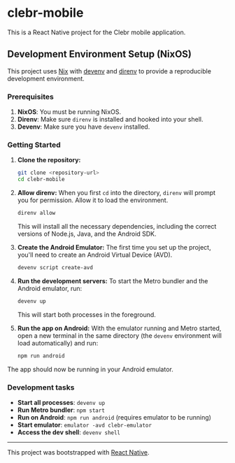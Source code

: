 # clebr-mobile

This is a React Native project for the Clebr mobile application.

## Development Environment Setup (NixOS)

This project uses [Nix](https://nixos.org/) with [devenv](https://devenv.sh/) and [direnv](https://direnv.net/) to provide a reproducible development environment.

### Prerequisites

1.  **NixOS**: You must be running NixOS.
2.  **Direnv**: Make sure `direnv` is installed and hooked into your shell.
3.  **Devenv**: Make sure you have `devenv` installed.

### Getting Started

1.  **Clone the repository:**
    ```sh
    git clone <repository-url>
    cd clebr-mobile
    ```

2.  **Allow direnv:**
    When you first `cd` into the directory, `direnv` will prompt you for permission. Allow it to load the environment.
    ```sh
    direnv allow
    ```
    This will install all the necessary dependencies, including the correct versions of Node.js, Java, and the Android SDK.

3.  **Create the Android Emulator:**
    The first time you set up the project, you'll need to create an Android Virtual Device (AVD).
    ```sh
    devenv script create-avd
    ```

4.  **Run the development servers:**
    To start the Metro bundler and the Android emulator, run:
    ```sh
    devenv up
    ```
    This will start both processes in the foreground.

5.  **Run the app on Android:**
    With the emulator running and Metro started, open a new terminal in the same directory (the `devenv` environment will load automatically) and run:
    ```sh
    npm run android
    ```

The app should now be running in your Android emulator.

### Development tasks

-   **Start all processes**: `devenv up`
-   **Run Metro bundler**: `npm start`
-   **Run on Android**: `npm run android` (requires emulator to be running)
-   **Start emulator**: `emulator -avd clebr-emulator`
-   **Access the dev shell**: `devenv shell`

---

This project was bootstrapped with [React Native](https://reactnative.dev).
